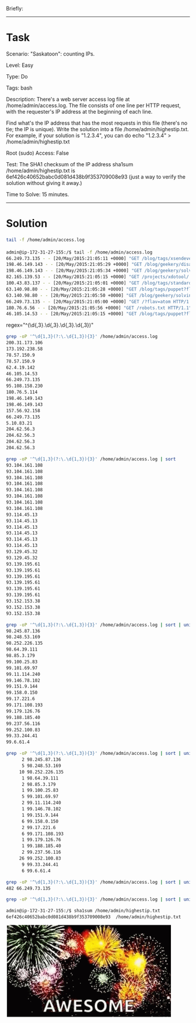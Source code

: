 Briefly:

---

# Task

Scenario: "Saskatoon": counting IPs.

Level: Easy

Type: Do

Tags: bash  

Description: There's a web server access log file at /home/admin/access.log. The file consists of one line per HTTP request, with the requester's IP address at the beginning of each line.

Find what's the IP address that has the most requests in this file (there's no tie; the IP is unique). Write the solution into a file /home/admin/highestip.txt. For example, if your solution is "1.2.3.4", you can do echo "1.2.3.4" > /home/admin/highestip.txt

Root (sudo) Access: False

Test: The SHA1 checksum of the IP address sha1sum /home/admin/highestip.txt is 6ef426c40652babc0d081d438b9f353709008e93 (just a way to verify the solution without giving it away.)

Time to Solve: 15 minutes.

---

# Solution

```bash
tail -f /home/admin/access.log

admin@ip-172-31-27-155:/$ tail -f /home/admin/access.log
66.249.73.135 - - [20/May/2015:21:05:11 +0000] "GET /blog/tags/xsendevent HTTP/1.1" 200 10049 "-" "Mozilla/5.0 (iPhone; CPU iPhone OS 6_0 like Mac OS X) AppleWebKit/536.26 (KHTML, like Gecko) Version/6.0 Mobile/10A5376e Safari/8536.25 (compatible; Googlebot/2.1; +http://www.google.com/bot.html)"
198.46.149.143 - - [20/May/2015:21:05:29 +0000] "GET /blog/geekery/disabling-battery-in-ubuntu-vms.html?utm_source=feedburner&utm_medium=feed&utm_campaign=Feed%3A+semicomplete%2Fmain+%28semicomplete.com+-+Jordan+Sissel%29 HTTP/1.1" 200 9316 "-" "Tiny Tiny RSS/1.11 (http://tt-rss.org/)"
198.46.149.143 - - [20/May/2015:21:05:34 +0000] "GET /blog/geekery/solving-good-or-bad-problems.html?utm_source=feedburner&utm_medium=feed&utm_campaign=Feed%3A+semicomplete%2Fmain+%28semicomplete.com+-+Jordan+Sissel%29 HTTP/1.1" 200 10756 "-" "Tiny Tiny RSS/1.11 (http://tt-rss.org/)"
82.165.139.53 - - [20/May/2015:21:05:15 +0000] "GET /projects/xdotool/ HTTP/1.0" 200 12292 "-" "-"
100.43.83.137 - - [20/May/2015:21:05:01 +0000] "GET /blog/tags/standards HTTP/1.1" 200 13358 "-" "Mozilla/5.0 (compatible; YandexBot/3.0; +http://yandex.com/bots)"
63.140.98.80 - - [20/May/2015:21:05:28 +0000] "GET /blog/tags/puppet?flav=rss20 HTTP/1.1" 200 14872 "http://www.semicomplete.com/blog/tags/puppet?flav=rss20" "Tiny Tiny RSS/1.11 (http://tt-rss.org/)"
63.140.98.80 - - [20/May/2015:21:05:50 +0000] "GET /blog/geekery/solving-good-or-bad-problems.html?utm_source=feedburner&utm_medium=feed&utm_campaign=Feed%3A+semicomplete%2Fmain+%28semicomplete.com+-+Jordan+Sissel%29 HTTP/1.1" 200 10756 "-" "Tiny Tiny RSS/1.11 (http://tt-rss.org/)"
66.249.73.135 - - [20/May/2015:21:05:00 +0000] "GET /?flav=atom HTTP/1.1" 200 32352 "-" "Mozilla/5.0 (compatible; Googlebot/2.1; +http://www.google.com/bot.html)"
180.76.6.56 - - [20/May/2015:21:05:56 +0000] "GET /robots.txt HTTP/1.1" 200 - "-" "Mozilla/5.0 (Windows NT 5.1; rv:6.0.2) Gecko/20100101 Firefox/6.0.2"
46.105.14.53 - - [20/May/2015:21:05:15 +0000] "GET /blog/tags/puppet?flav=rss20 HTTP/1.1" 200 14872 "-" "UniversalFeedParser/4.2-pre-314-svn +http://feedparser.org/"
```

regex="^(\d{,3}\.\d{,3}\.\d{,3}\.\d{,3})"

```bash
grep -oP '^\d{1,3}(?:\.\d{1,3}){3}' /home/admin/access.log
200.31.173.106
173.192.238.58
78.57.150.9
78.57.150.9
62.4.19.142
46.105.14.53
66.249.73.135
95.108.158.230
180.76.5.114
198.46.149.143
198.46.149.143
157.56.92.158
66.249.73.135
5.10.83.21
204.62.56.3
204.62.56.3
204.62.56.3
204.62.56.3
```

```bash
grep -oP '^\d{1,3}(?:\.\d{1,3}){3}' /home/admin/access.log | sort
93.104.161.108
93.104.161.108
93.104.161.108
93.104.161.108
93.104.161.108
93.104.161.108
93.104.161.108
93.104.161.108
93.114.45.13
93.114.45.13
93.114.45.13
93.114.45.13
93.114.45.13
93.114.45.13
93.129.45.32
93.129.45.32
93.139.195.61
93.139.195.61
93.139.195.61
93.139.195.61
93.139.195.61
93.139.195.61
93.152.153.38
93.152.153.38
93.152.153.38
```

```bash
grep -oP '^\d{1,3}(?:\.\d{1,3}){3}' /home/admin/access.log | sort | uniq 
98.245.87.136
98.248.53.169
98.252.226.135
98.64.39.111
98.85.3.179
99.100.25.83
99.101.69.97
99.11.114.240
99.146.78.102
99.151.9.144
99.158.0.150
99.17.221.6
99.171.108.193
99.179.126.76
99.188.185.40
99.237.56.116
99.252.100.83
99.33.244.41
99.6.61.4
```

```bash
grep -oP '^\d{1,3}(?:\.\d{1,3}){3}' /home/admin/access.log | sort | uniq -c
      2 98.245.87.136
      5 98.248.53.169
     10 98.252.226.135
      1 98.64.39.111
      2 98.85.3.179
      1 99.100.25.83
      5 99.101.69.97
      2 99.11.114.240
      1 99.146.78.102
      1 99.151.9.144
      6 99.158.0.150
      2 99.17.221.6
      6 99.171.108.193
      1 99.179.126.76
      1 99.188.185.40
      2 99.237.56.116
     26 99.252.100.83
      9 99.33.244.41
      6 99.6.61.4
```

```bash
grep -oP '^\d{1,3}(?:\.\d{1,3}){3}' /home/admin/access.log | sort | uniq -c | sort -nr | head -n 1 
482 66.249.73.135
```

```bash
grep -oP '^\d{1,3}(?:\.\d{1,3}){3}' /home/admin/access.log | sort | uniq -c | sort -nr | head -n 1 | awk '{print $2}'  > /home/admin/highestip.txt
```

```bash
admin@ip-172-31-27-155:/$ sha1sum /home/admin/highestip.txt
6ef426c40652babc0d081d438b9f353709008e93  /home/admin/highestip.txt
```

![img.png](../images/img_1.png)